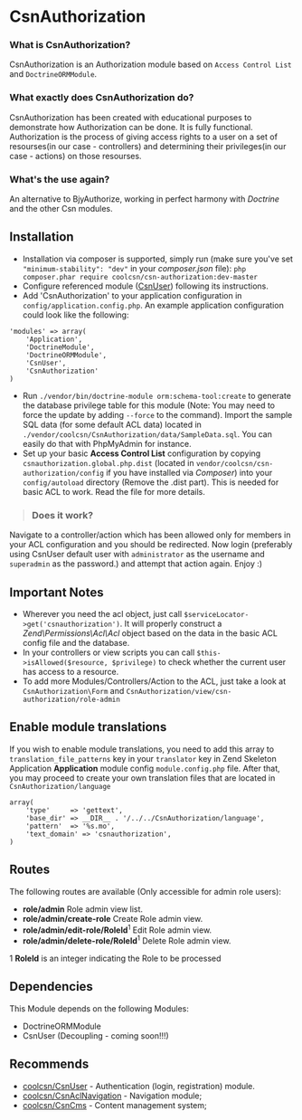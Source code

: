 CsnAuthorization
================

### What is CsnAuthorization? ###
CsnAuthorization is an Authorization module based on `Access Control List` and `DoctrineORMModule`.

### What exactly does CsnAuthorization do? ###
CsnAuthorization has been created with educational purposes to demonstrate how Authorization can be done. It is fully functional.
Authorization is the process of giving access rights to a user on a set of resourses(in our case - controllers) and determining their privileges(in our case - actions) on those resourses.

### What's the use again? ###
An alternative to BjyAuthorize, working in perfect harmony with *Doctrine* and the other Csn modules.

Installation
------------
- Installation via composer is supported, simply run (make sure you've set `"minimum-stability": "dev"` in your *composer.json* file):
`php composer.phar require coolcsn/csn-authorization:dev-master`
- Configure referenced module ([CsnUser](https://github.com/coolcsn/CsnUser)) following its instructions.
- Add 'CsnAuthorization' to your application configuration in `config/application.config.php`. An example application configuration could look like the following:

```
'modules' => array(
    'Application',
    'DoctrineModule',
    'DoctrineORMModule',
    'CsnUser',
    'CsnAuthorization'
)
```
- Run `./vendor/bin/doctrine-module orm:schema-tool:create` to generate the database privilege table for this module (Note: You may need to force the update by adding `--force` to the command). Import the sample SQL data (for some default ACL data) located in `./vendor/coolcsn/CsnAuthorization/data/SampleData.sql`. You can easily do that with PhpMyAdmin for instance.
- Set up your basic **Access Control List** configuration by copying `csnauthorization.global.php.dist` (located in `vendor/coolcsn/csn-authorization/config` if you have installed via *Composer*) into your `config/autoload` directory (Remove the .dist part). This is needed for basic ACL to work. Read the file for more details.

>### Does it work? ###
Navigate to a controller/action which has been allowed only for members in your ACL configuration and you should be redirected. Now login (preferably using CsnUser default user with `administrator` as the username and `superadmin` as the password.) and attempt that action again. Enjoy :)

Important Notes
-----------
- Wherever you need the acl object, just call `$serviceLocator->get('csnauthorization')`. It will properly construct a *Zend\Permissions\Acl\Acl* object based on the data in the basic ACL config file and the database.
- In your controllers or view scripts you can call `$this->isAllowed($resource, $privilege)` to check whether the current user has access to a resource.
- To add more Modules/Controllers/Action to the ACL, just take a look at `CsnAuthorization\Form` and `CsnAuthorization/view/csn-authorization/role-admin`

Enable module translations
--------------------------
If you wish to enable module translations, you need to add this array to `translation_file_patterns` key in your `translator` key in Zend Skeleton Application **Application** module config `module.config.php` file. After that, you may proceed to create your own translation files that are located in `CsnAuthorization/language`

```
array(
    'type'     => 'gettext',
    'base_dir' => __DIR__ . '/../../CsnAuthorization/language',
    'pattern'  => '%s.mo',
    'text_domain' => 'csnauthorization',
)
```

Routes
------------
The following routes are available (Only accessible for admin role users):

- **role/admin** Role admin view list.
- **role/admin/create-role** Create Role admin view.
- **role/admin/edit-role/RoleId**<sup>1</sup> Edit Role admin view.
- **role/admin/delete-role/RoleId**<sup>1</sup> Delete Role admin view.
 
1 **RoleId** is an integer indicating the Role to be processed

Dependencies
------------
This Module depends on the following Modules:

- DoctrineORMModule
- CsnUser (Decoupling - coming soon!!!)

Recommends
----------
- [coolcsn/CsnUser](https://github.com/coolcsn/CsnUser) - Authentication (login, registration) module.
- [coolcsn/CsnAclNavigation](https://github.com/coolcsn/CsnAclNavigation) - Navigation module;
- [coolcsn/CsnCms](https://github.com/coolcsn/CsnCms) - Content management system;

